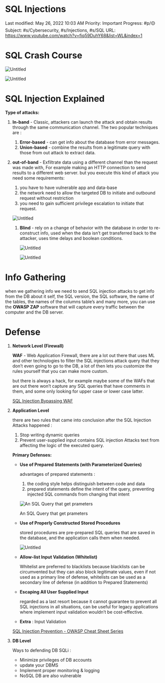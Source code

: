# SQL Injections

Last modified: May 26, 2022 10:03 AM
Priority: Important
Progress: #p/🟡 
Subject: #s/Cybersecurity, #s/Injections, #s/SQL
URL: https://www.youtube.com/watch?v=fiq59DuhY68&list=WL&index=1

# SQL Crash Course

![Untitled](SQL%20Injections%2081bb49fb01dc4743a202bcf4649153e2/Untitled.png)

![Untitled](SQL%20Injections%2081bb49fb01dc4743a202bcf4649153e2/Untitled%201.png)

# SQL Injection Explained

**Type of attacks:**

1. **In-band** - Classic, attackers can launch the attack and obtain results through the same communication channel. The two popular techniques are : 
    1. **Error-based** - can get info about the database from error messages. 
    2. **Union-based** - combine the results from a legitimate query with those from out attack to extract data.
2. **out-of-band** - Exfiltrate data using a different channel than the request was made with, For example making an HTTP connection to send results to a different web server. but you execute this kind of attack you need some requirements:
    1. you have to have vulnerable app and data-base
    2. the network need to allow the targeted DB to initiate and outbound request without restriction 
    3. you need to gain sufficient privilege escalation to initiate that request.
    
    ![Untitled](SQL%20Injections%2081bb49fb01dc4743a202bcf4649153e2/Untitled%202.png)
    
    1. **Blind** - rely on a change of behavior with the database in order to re-construct info, used when the data isn’t get transferred back to the attacker, uses time delays and boolean conditions.
        
        ![Untitled](SQL%20Injections%2081bb49fb01dc4743a202bcf4649153e2/Untitled%203.png)
        
        ![Untitled](SQL%20Injections%2081bb49fb01dc4743a202bcf4649153e2/Untitled%204.png)
        
    

# Info Gathering

when we gathering info we need to send SQL injection attacks to get info from the DB about it self, the SQL version, the SQL software, the name of the tables, the names of the columns table’s and many more, you can use the **OWASP ZAP** software that will capture every traffic between the computer and the DB server. 

# Defense

1. **Network Level (Firewall)**
    
    **WAF** - Web Application Firewall, there are a lot out there that uses ML and other technologies to filter the SQL injections attack query that they don’t even going to go to the DB, a lot of then lets you customize the rules yourself that you can make more custom.
    
    but there is always a hack, for example maybe some of the WAFs that are out there won’t capture any SQL queries that have comments in them, and some only looking for upper case or lower case latter.
    
    [SQL Injection Bypassing WAF](https://owasp.org/www-community/attacks/SQL_Injection_Bypassing_WAF)
    
2. **Application Level**
    
    there are two rules that came into conclusion after the SQL Injection Attacks happened :
    
    1. Stop writing dynamic queries
    2. Prevent user-supplied input contains SQL injection Attacks text from affecting the logic of the executed query.
    
    **Primary Defenses:**
    
    - **Use of Prepared Statements (with Parameterized Queries)**
        
        advantages of prepared statements : 
        
        1. the coding style helps distinguish between code and data
        2. prepared statements define the intent of the query, preventing injected SQL commands from changing that intent
        
        ![An SQL Query that get prameters](SQL%20Injections%2081bb49fb01dc4743a202bcf4649153e2/Untitled%205.png)
        
        An SQL Query that get prameters
        
    - **Use of Properly Constructed Stored Procedures**
        
        stored procedures are pre-prepared SQL queries that are saved in the database, and the application calls them when needed.
        
        ![Untitled](SQL%20Injections%2081bb49fb01dc4743a202bcf4649153e2/Untitled%206.png)
        
    - **Allow-list Input Validation (Whitelist)**
        
        Whitelist are preferred to blacklists because blacklists can be circumvented but they can also block legitimate values, even if not used as a primary line of defense, whitelists can be used as a secondary line of defense (in addition to Prepared Statements)
        
    - **Escaping All User Supplied Input**
        
        regarded as a last resort because it cannot guarantee to prevent all SQL injections in all situations, can be useful for legacy applications where implement input validation wouldn’t be cost-effective.
        
    - **Extra** : Input Validation
    
    [SQL Injection Prevention - OWASP Cheat Sheet Series](https://cheatsheetseries.owasp.org/cheatsheets/SQL_Injection_Prevention_Cheat_Sheet.html)
    
3. **DB Level**
    
    Ways to defending DB SQLi :
    
    - Minimize privileges of DB accounts
    - update your DBMS
    - Implement proper monitoring & logging
    - NoSQL DB are also  vulnerable